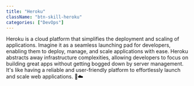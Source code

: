 ```yaml
---
title: "Heroku"
className: "btn-skill-heroku"
categories: ["DevOps"]
---
```


Heroku is a cloud platform that simplifies the deployment and scaling of applications. Imagine it as a seamless launching pad for developers, enabling them to deploy, manage, and scale applications with ease. Heroku abstracts away infrastructure complexities, allowing developers to focus on building great apps without getting bogged down by server management. It's like having a reliable and user-friendly platform to effortlessly launch and scale web applications. 🚀☁️

